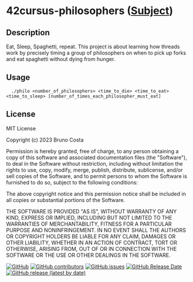 # 42cursus-philosophers ([Subject](https://cdn.intra.42.fr/pdf/pdf/65766/en.subject.pdf))

## Description
Eat, Sleep, Spaghetti, repeat. This project is about learning how threads work by precisely timing a group of philosophers on when to pick up forks and eat spaghetti without dying from hunger.

## Usage

```unix
  ./philo <number_of_philosophers> <time_to_die> <time_to_eat> <time_to_sleep> [number_of_times_each_philosopher_must_eat] 
```

## License

MIT License

Copyright (c) 2023 Bruno Costa

Permission is hereby granted, free of charge, to any person obtaining a copy
of this software and associated documentation files (the "Software"), to deal
in the Software without restriction, including without limitation the rights
to use, copy, modify, merge, publish, distribute, sublicense, and/or sell
copies of the Software, and to permit persons to whom the Software is
furnished to do so, subject to the following conditions:

The above copyright notice and this permission notice shall be included in all
copies or substantial portions of the Software.

THE SOFTWARE IS PROVIDED "AS IS", WITHOUT WARRANTY OF ANY KIND, EXPRESS OR
IMPLIED, INCLUDING BUT NOT LIMITED TO THE WARRANTIES OF MERCHANTABILITY,
FITNESS FOR A PARTICULAR PURPOSE AND NONINFRINGEMENT. IN NO EVENT SHALL THE
AUTHORS OR COPYRIGHT HOLDERS BE LIABLE FOR ANY CLAIM, DAMAGES OR OTHER
LIABILITY, WHETHER IN AN ACTION OF CONTRACT, TORT OR OTHERWISE, ARISING FROM,
OUT OF OR IN CONNECTION WITH THE SOFTWARE OR THE USE OR OTHER DEALINGS IN THE
SOFTWARE.

[![GitHub](https://img.shields.io/github/license/BrunoCostaGH/42cursus-philosophers?style=for-the-badge)](https://github.com/BrunoCostaGH/42cursus-philosophers/blob/master/LICENSE.md)
[![GitHub contributors](https://img.shields.io/github/contributors/BrunoCostaGH/42cursus-philosophers?style=for-the-badge)]()
[![GitHub issues](https://img.shields.io/github/issues/BrunoCostaGH/42cursus-philosophers?style=for-the-badge)](https://github.com/BrunoCostaGH/42cursus-philosophers/issues)
[![GitHub Release Date](https://img.shields.io/github/release-date/BrunoCostaGH/42cursus-philosophers?style=for-the-badge)](https://github.com/BrunoCostaGH/42cursus-philosophers/releases/latest)
[![GitHub release (latest by date)](https://img.shields.io/github/v/release/BrunoCostaGH/42cursus-philosophers?style=for-the-badge)](https://github.com/BrunoCostaGH/42cursus-philosophers/releases/latest)
